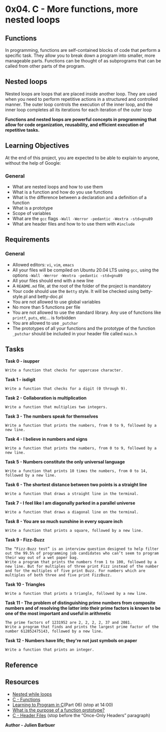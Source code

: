 # 0x04. C - More functions, more nested loops

## Functions
In programming, functions are self-contained blocks of code that perform a specific task. They allow you to break down a program into smaller, more manageable parts. Functions can be thought of as subprograms that can be called from other parts of the program.


## Nested loops
Nested loops are loops that are placed inside another loop. They are used when you need to perform repetitive actions in a structured and controlled manner. The outer loop controls the execution of the inner loop, and the inner loop completes all its iterations for each iteration of the outer loop

**Functions and nested loops are powerful concepts in programming that allow for code organization, reusability, and efficient execution of repetitive tasks.**

## Learning Objectives
At the end of this project, you are expected to be able to explain to anyone, without the help of Google:

### General

 - What are nested loops and how to use them
 - What is a function and how do you use functions
 - What is the difference between a declaration and a definition of a function
 - What is a prototype
 - Scope of variables
 - What are the `gcc` flags `-Wall -Werror -pedantic -Wextra -std=gnu89`
 - What are header files and how to to use them with `#include`

## Requirements

### General
 - Allowed editors: `vi`, `vim`, `emacs`
 - All your files will be compiled on Ubuntu 20.04 LTS using `gcc`, using the options `-Wall -Werror -Wextra -pedantic -std=gnu89`
 - All your files should end with a new line
 - A `README.md` file, at the root of the folder of the project is mandatory
 - Your code should use the `Betty` style. It will be checked using betty-style.pl and betty-doc.pl
 - You are not allowed to use global variables
 - No more than 5 functions per file
 - You are not allowed to use the standard library. Any use of functions like `printf`, `puts`, etc… is forbidden
 - You are allowed to use `_putchar`
 - The prototypes of all your functions and the prototype of the function `_putchar` should be included in your header file called `main.h`

## Tasks

**Task 0 - isupper**

``
Write a function that checks for uppercase character.
``

**Task 1 - isdigit**

``
Write a function that checks for a digit (0 through 9).
``

**Task 2 - Collaboration is multiplication**

``Write a function that multiplies two integers.
``

**Task 3 - The numbers speak for themselves**

``
Write a function that prints the numbers, from 0 to 9, followed by a new line.
``

**Task 4 - I believe in numbers and signs**

``
Write a function that prints the numbers, from 0 to 9, followed by a new line.
``

**Task 5 - Numbers constitute the only universal language**

``
Write a function that prints 10 times the numbers, from 0 to 14, followed by a new line.
``

**Task 6 - The shortest distance between two points is a straight line**

``
Write a function that draws a straight line in the terminal.
``

**Task 7 - I feel like I am diagonally parked in a parallel universe**

``
Write a function that draws a diagonal line on the terminal.
``

**Task 8 - You are so much sunshine in every square inch**

``
Write a function that prints a square, followed by a new line.
``

**Task 9 -  Fizz-Buzz**

```
The “Fizz-Buzz test” is an interview question designed to help filter out the 99.5% of programming job candidates who can’t seem to program their way out of a wet paper bag.
Write a program that prints the numbers from 1 to 100, followed by a new line. But for multiples of three print Fizz instead of the number and for the multiples of five print Buzz. For numbers which are multiples of both three and five print FizzBuzz.
```

**Task 10 - Triangles**

``
Write a function that prints a triangle, followed by a new line.
``

**Task 11 -  The problem of distinguishing prime numbers from composite numbers and of resolving the latter into their prime factors is known to be one of the most important and useful in arithmetic**

```
The prime factors of 1231952 are 2, 2, 2, 2, 37 and 2081.
Write a program that finds and prints the largest prime factor of the number 612852475143, followed by a new line.
```

**Task 12 - Numbers have life; they're not just symbols on paper**

``
Write a function that prints an integer.
``


## Reference
## Resources
 - [Nested while loops](https://www.youtube.com/watch?v=Z3iGeQ1gIss)
 - [C - Functions](http://www.tutorialspoint.com/cprogramming/c_functions.htm)
 - [Learning to Program in C](https://www.youtube.com/watch?v=qMlnFwYdqIw)(Part 06) (stop at 14:00)
 - [What is the purpose of a function prototype?](https://www.geeksforgeeks.org/what-is-the-purpose-of-a-function-prototype/)
 - [C - Header Files](https://www.tutorialspoint.com/cprogramming/c_header_files.htm) (stop before the “Once-Only Headers” paragraph)






**Author - Julien Barbuer**
